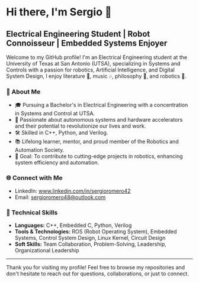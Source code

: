 # Hi there, I'm Sergio 👋

## Electrical Engineering Student | Robot Connoisseur | Embedded Systems Enjoyer

Welcome to my GitHub profile! I'm an Electrical Engineering student at the University of Texas at San Antonio (UTSA), specializing in Systems and Controls with a passion for robotics, Artificial Intelligence, and Digital System Design, I enjoy literature 📖, music 🎶, philosophy 💭, and robotics 🤖.

### 🤖 About Me
- 🎓 Pursuing a Bachelor's in Electrical Engineering with a concentration in Systems and Control at UTSA.
- 🌟 Passionate about autonomous systems and hardware accelerators and their potential to revolutionize our lives and work.
- 🛠️ Skilled in C++, Python, and Verilog.
- 📚 Lifelong learner, mentor, and proud member of the Robotics and Automation Society.
- 🎯 Goal: To contribute to cutting-edge projects in robotics, enhancing system efficiency and automation.

### 🌐 Connect with Me
- LinkedIn: www.linkedin.com/in/sergioromero42
- Email: sergioromero48@outlook.com

### 💼 Technical Skills
- **Languages:** C++, Embedded C, Python, Verilog
- **Tools & Technologies:** ROS (Robot Operating System), Embedded Systems, Control System Design, Linux Kernel, Circuit Design
- **Soft Skills:** Team Collaboration, Problem-Solving, Leadership, Organizational Leadership

---

Thank you for visiting my profile! Feel free to browse my repositories and don't hesitate to reach out for questions, collaborations, or just to connect.

